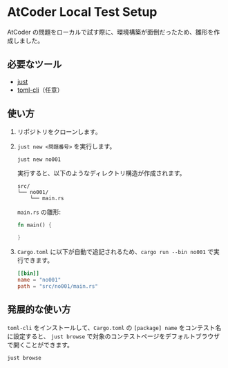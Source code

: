# AtCoder Local Test Setup

AtCoder の問題をローカルで試す際に、環境構築が面倒だったため、雛形を作成しました。

## 必要なツール
- [just](https://github.com/casey/just)
- [toml-cli](https://crates.io/crates/toml-cli)（任意）

## 使い方

1. リポジトリをクローンします。

2. `just new <問題番号>` を実行します。
   ```sh
   just new no001
   ```

   実行すると、以下のようなディレクトリ構造が作成されます。
   ```
   src/
   └── no001/
       └── main.rs
   ```

   `main.rs` の雛形:
   ```rust
   fn main() {

   }
   ```

3. `Cargo.toml` に以下が自動で追記されるため、`cargo run --bin no001` で実行できます。
   ```toml
   [[bin]]
   name = "no001"
   path = "src/no001/main.rs"
   ```

## 発展的な使い方

`toml-cli` をインストールして、`Cargo.toml` の `[package] name` をコンテスト名に設定すると、
`just browse` で対象のコンテストページをデフォルトブラウザで開くことができます。

```sh
just browse
```


